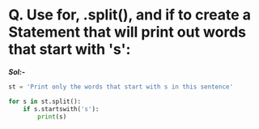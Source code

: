 # Q. Use for, .split(), and if to create a Statement that will print out words that start with 's':

***Sol:-***

```python
st = 'Print only the words that start with s in this sentence'

for s in st.split():
    if s.startswith('s'):
        print(s)
```
